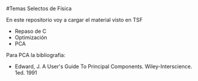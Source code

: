 #Temas Selectos de Física

En este repositorio voy a cargar el material visto en TSF

* Repaso de C
* Optimización
* PCA

Para PCA la bibliografia:
* Edward, J. A User's Guide To Principal Components. Wiley-Interscience. 1ed. 1991 

